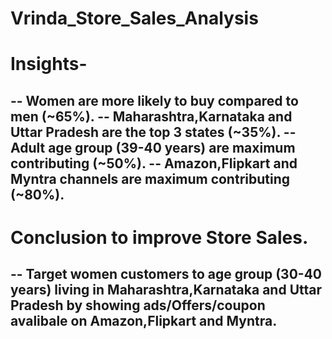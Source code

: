 # Vrinda_Store_Sales_Analysis

# Insights-
 -- Women are more likely to buy compared to men (~65%).
 -- Maharashtra,Karnataka and Uttar Pradesh are the top 3 states (~35%).
 -- Adult age group (39-40 years) are maximum contributing (~50%).
 -- Amazon,Flipkart and Myntra channels are maximum contributing (~80%).
 -- 
 # Conclusion to improve Store Sales.
 -- Target women customers to age group (30-40 years) living in Maharashtra,Karnataka and Uttar Pradesh by showing ads/Offers/coupon avalibale on Amazon,Flipkart and Myntra.
 --

 
 
